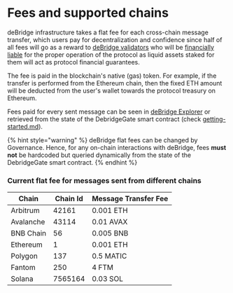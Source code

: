# Fees and supported chains

deBridge infrastructure takes a flat fee for each cross-chain message transfer, which users pay for decentralization and confidence since half of all fees will go as a reward to [deBridge validators](https://app.debridge.finance/validation-progress) who will be [financially liable](slashing-and-delegated-staking.md) for the proper operation of the protocol as liquid assets staked for them will act as protocol financial guarantees.&#x20;

The fee is paid in the blockchain's native (gas) token. For example, if the transfer is performed from the Ethereum chain, then the fixed ETH amount will be deducted from the user's wallet towards the protocol treasury on Ethereum.&#x20;

Fees paid for every sent message can be seen in [deBridge Explorer](https://app.debridge.finance/explorer) or retrieved from the state of the DebridgeGate smart contract (check [getting-started.md](../build-with-debridge/getting-started.md "mention")).&#x20;

{% hint style="warning" %}
deBridge flat fees can be changed by Governance. Hence, for any on-chain interactions with deBridge, fees **must not** be hardcoded but queried dynamically from the state of the DebridgeGate smart contract.
{% endhint %}

### Current flat fee for messages sent from different chains

| Chain     | Chain Id | Message Transfer Fee |
| --------- | -------- | -------------------- |
| Arbitrum  | 42161    | 0.001 ETH            |
| Avalanche | 43114    | 0.01 AVAX            |
| BNB Chain | 56       | 0.005 BNB            |
| Ethereum  | 1        | 0.001 ETH            |
| Polygon   | 137      | 0.5 MATIC            |
| Fantom    | 250      | 4 FTM                |
| Solana    | 7565164  | 0.03 SOL             |
